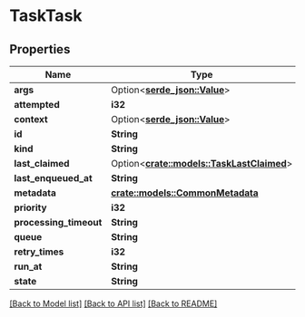 # TaskTask

## Properties

Name | Type | Description | Notes
------------ | ------------- | ------------- | -------------
**args** | Option<[**serde_json::Value**](.md)> |  | [optional]
**attempted** | **i32** |  | 
**context** | Option<[**serde_json::Value**](.md)> |  | [optional]
**id** | **String** |  | 
**kind** | **String** |  | 
**last_claimed** | Option<[**crate::models::TaskLastClaimed**](task.LastClaimed.md)> |  | [optional]
**last_enqueued_at** | **String** |  | 
**metadata** | [**crate::models::CommonMetadata**](common.Metadata.md) |  | 
**priority** | **i32** |  | 
**processing_timeout** | **String** |  | 
**queue** | **String** |  | 
**retry_times** | **i32** |  | 
**run_at** | **String** |  | 
**state** | **String** |  | 

[[Back to Model list]](../README.md#documentation-for-models) [[Back to API list]](../README.md#documentation-for-api-endpoints) [[Back to README]](../README.md)


